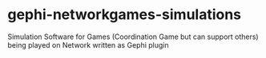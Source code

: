 gephi-networkgames-simulations
==============================

Simulation Software for Games (Coordination Game but can support others) being played on Network written as Gephi plugin 
